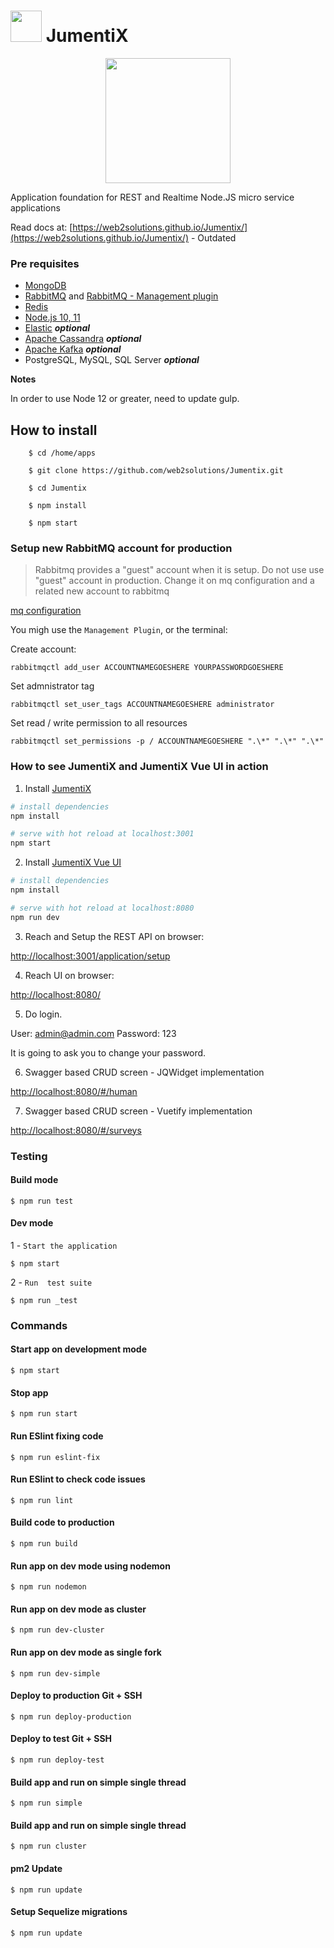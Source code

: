 #   <img src="https://avatars3.githubusercontent.com/u/14809007?s=280&v=4" width="50" />  JumentiX 

<p align="center">
  <img src="https://s3.amazonaws.com/creation.howrse.com/100030077-normal.png" align="center" width="200" />
</p>


Application foundation for REST and Realtime Node.JS micro service applications

Read docs at: [https://web2solutions.github.io/Jumentix/](https://web2solutions.github.io/Jumentix/) - Outdated








### Pre requisites

- [MongoDB](https://www.mongodb.com/try/download/community)
- [RabbitMQ](https://www.rabbitmq.com/download.html) and [RabbitMQ - Management plugin](https://www.rabbitmq.com/management.html) 
- [Redis](https://redis.io/download)
- [Node.js 10, 11](https://nodejs.org/pt-br/download/releases/)
- [Elastic](https://www.elastic.co/) **_optional_**
- [Apache Cassandra](https://cassandra.apache.org/) **_optional_**
- [Apache Kafka](https://kafka.apache.org/) **_optional_**
- PostgreSQL, MySQL, SQL Server **_optional_**

**Notes**

In order to use Node 12 or greater, need to update gulp.

## How to install

```
    $ cd /home/apps
```

```
    $ git clone https://github.com/web2solutions/Jumentix.git
```

```
    $ cd Jumentix
```

```
    $ npm install
```

```
    $ npm start
```

### Setup new RabbitMQ account for production


> Rabbitmq provides a "guest" account when it  is setup.
> Do not use use "guest" account in production.
> Change it on mq configuration and a related new account to rabbitmq

[mq configuration](https://github.com/web2solutions/Jumentix/blob/master/src/config/mq.js)

You migh use the `Management Plugin`, or the terminal:

Create account:

```
rabbitmqctl add_user ACCOUNTNAMEGOESHERE YOURPASSWORDGOESHERE

```

Set admnistrator tag
```
rabbitmqctl set_user_tags ACCOUNTNAMEGOESHERE administrator

```

Set read / write permission to all resources
```
rabbitmqctl set_permissions -p / ACCOUNTNAMEGOESHERE ".\*" ".\*" ".\*"
```




### How to see JumentiX and JumentiX Vue UI in action

1. Install [JumentiX](https://github.com/web2solutions/Jumentix#pre-requisites)

```bash
# install dependencies
npm install

# serve with hot reload at localhost:3001
npm start
``` 


2. Install [JumentiX Vue UI](https://github.com/web2solutions/Jumentix-Vue-UI#project-structure)

```bash
# install dependencies
npm install

# serve with hot reload at localhost:8080
npm run dev
``` 

3. Reach and Setup the REST API on browser: 

[http://localhost:3001/application/setup](http://localhost:3001/application/setup)


4. Reach UI on browser: 

[http://localhost:8080/](http://localhost:8080/)


5. Do login.

User: admin@admin.com
Password: 123

It is going to ask you to change your password.

6. Swagger based CRUD screen - JQWidget implementation


[http://localhost:8080/#/human](http://localhost:8080/#/human)


7. Swagger based CRUD screen - Vuetify implementation


[http://localhost:8080/#/surveys](http://localhost:8080/#/surveys)





### Testing

#### Build mode

    $ npm run test

#### Dev mode

1 - `Start the application`

    $ npm start

2 - `Run  test suite`

    $ npm run _test


### Commands

#### Start app on development mode

    $ npm start


#### Stop app

    $ npm run start


#### Run ESlint fixing code

    $ npm run eslint-fix

#### Run ESlint to check code issues

    $ npm run lint


#### Build code to production

    $ npm run build

#### Run app on dev mode using nodemon

    $ npm run nodemon


#### Run app on dev mode as cluster

    $ npm run dev-cluster

#### Run app on dev mode as single fork

    $ npm run dev-simple


#### Deploy to production Git + SSH

    $ npm run deploy-production


#### Deploy to test Git + SSH

    $ npm run deploy-test



#### Build app and run on simple single thread

    $ npm run simple


#### Build app and run on simple single thread

    $ npm run cluster



#### pm2 Update

    $ npm run update


#### Setup Sequelize migrations

    $ npm run update
